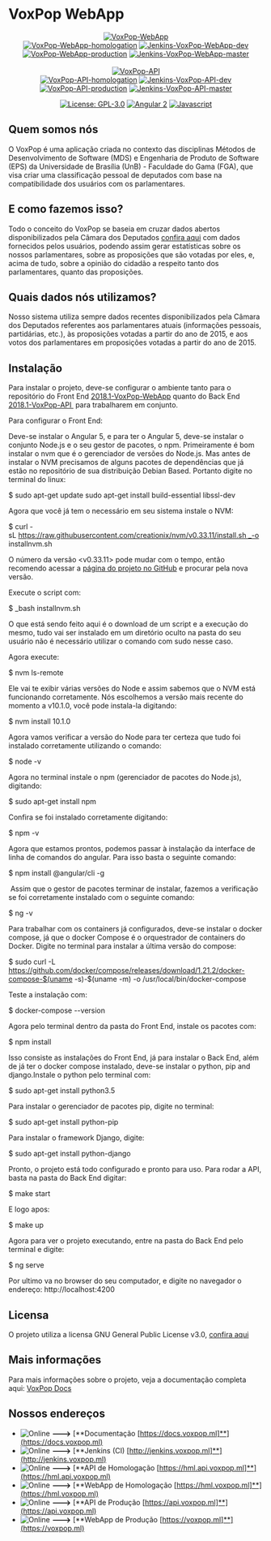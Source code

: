 # VoxPop WebApp

<p align="center">
  <a href="https://github.com/fga-gpp-mds/2018.1-VoxPop-WebApp"><img src="https://img.shields.io/badge/WEB_APP-VoxPop-orange.svg" alt="VoxPop-WebApp"></a>
  <br>
  <a href="https://github.com/fga-gpp-mds/2018.1-VoxPop-WebApp/tree/dev"><img src="https://img.shields.io/badge/ENV-homologation-orange.svg" alt="VoxPop-WebApp-homologation"></a>
  <a href='http://jenkins.voxpop.ml/job/webapp-build/job/dev/'><img src='http://jenkins.voxpop.ml/job/webapp-build/job/dev/badge/icon' alt="Jenkins-VoxPop-WebApp-dev"></a>
  <br>
  <a href="https://github.com/fga-gpp-mds/2018.1-VoxPop-WebApp/tree/master"><img src="https://img.shields.io/badge/ENV-production-orange.svg" alt="VoxPop-WebApp-production"></a>
  <a href='http://jenkins.voxpop.ml/job/webapp-build/job/master/'><img src='http://jenkins.voxpop.ml/job/webapp-build/job/master/badge/icon' alt="Jenkins-VoxPop-WebApp-master"></a>
  <br>
  <br>
  <a href="https://github.com/fga-gpp-mds/2018.1-VoxPop-API"><img src="https://img.shields.io/badge/REST_API-VoxPop-orange.svg" alt="VoxPop-API"></a>
  <br>
  <a href="https://github.com/fga-gpp-mds/2018.1-VoxPop-API/tree/dev"><img src="https://img.shields.io/badge/ENV-homologation-orange.svg" alt="VoxPop-API-homologation"></a>
  <a href='http://jenkins.voxpop.ml/job/api-build/job/dev/'><img src='http://jenkins.voxpop.ml/job/api-build/job/dev/badge/icon' alt="Jenkins-VoxPop-API-dev"></a>
  <br>
  <a href="https://github.com/fga-gpp-mds/2018.1-VoxPop-API/tree/master"><img src="https://img.shields.io/badge/ENV-production-orange.svg" alt="VoxPop-API-production"></a>
  <a href='http://jenkins.voxpop.ml/job/api-build/job/master/'><img src='http://jenkins.voxpop.ml/job/api-build/job/master/badge/icon' alt="Jenkins-VoxPop-API-master"></a>
</p>

<p align="center">
  <a href="https://opensource.org/licenses/GPL-3.0"><img src="https://img.shields.io/badge/License-GPL-blue.svg" alt="License: GPL-3.0"></a>
  <a href="https://www.npmjs.com/package/angular2"><img src="https://img.shields.io/badge/Angular-_5_-red.svg" alt="Angular 2"></a>
  <a href="https://developer.mozilla.org/en-US/docs/Web/JavaScript"><img src="https://img.shields.io/badge/Javascript-ECMAScript_6-yellow.svg" alt="Javascript"></a>
</p>

## Quem somos nós

O VoxPop é uma aplicação criada no contexto das disciplinas Métodos de Desenvolvimento de Software (MDS) e Engenharia de Produto de Software (EPS) da Universidade de Brasília (UnB) - Faculdade do Gama (FGA), que visa criar uma classificação pessoal de deputados com base na compatibilidade dos usuários com os parlamentares.

## E como fazemos isso?

Todo o conceito do VoxPop se baseia em cruzar dados abertos disponibilizados pela Câmara dos Deputados [confira aqui](https://dadosabertos.camara.leg.br) com dados fornecidos pelos usuários, podendo assim gerar estatísticas sobre os nossos parlamentares, sobre as proposições que são votadas por eles, e, acima de tudo, sobre a opinião do cidadão a respeito tanto dos parlamentares, quanto das proposições.

## Quais dados nós utilizamos?

Nosso sistema utiliza sempre dados recentes disponibilizados pela Câmara dos Deputados referentes aos parlamentares atuais (informações pessoais, partidárias, etc.), às proposições votadas a partir do ano de 2015, e aos votos dos parlamentares em proposições votadas a partir do ano de 2015.

## Instalação

Para instalar o projeto, deve-se configurar o ambiente tanto para o repositório do Front End [2018.1-VoxPop-WebApp](https://github.com/fga-gpp-mds/2018.1-VoxPop-WebApp/tree/master) quanto do Back End [2018.1-VoxPop-API ](https://github.com/fga-gpp-mds/2018.1-VoxPop-API/tree/master) para trabalharem em conjunto.

Para configurar o Front End:

Deve-se instalar o Angular 5, e para ter o Angular 5, deve-se instalar o conjunto Node.js e o seu gestor de pacotes, o npm. Primeiramente é bom instalar o nvm que é o gerenciador de versões do Node.js. Mas antes de instalar o NVM precisamos de alguns pacotes de dependências que já estão no repositório de sua distribuição Debian Based. Portanto digite no terminal do linux:

$ sudo apt-get update sudo apt-get install build-essential libssl-dev

Agora que você já tem o necessário em seu sistema instale o NVM:

$ curl -sL https://raw.githubusercontent.com/creationix/nvm/v0.33.11/install.sh _-o installnvm.sh

O número da versão <v0.33.11> pode mudar com o tempo, então recomendo acessar a [página do projeto no GitHub](https://github.com/creationix/nvm) e procurar pela nova versão.

Execute o script com:

$ _bash installnvm.sh

O que está sendo feito aqui é o download de um script e a execução do mesmo, tudo vai ser instalado em um diretório oculto na pasta do seu usuário não é necessário utilizar o comando com sudo nesse caso.

Agora execute:

$ nvm ls-remote

Ele vai te exibir várias versões do Node e assim sabemos que o NVM está funcionando corretamente. Nós escolhemos a versão mais recente do momento a v10.1.0, você pode instala-la digitando:

$ nvm install  10.1.0

Agora vamos verificar a versão do Node para ter certeza que tudo foi instalado corretamente utilizando o comando:

$ node -v

Agora no terminal instale o npm (gerenciador de pacotes do Node.js), digitando:

$ sudo apt-get install npm

Confira se foi instalado corretamente digitando:

$ npm -v

Agora que estamos prontos, podemos passar à instalação da interface de linha de comandos do angular. Para isso basta o seguinte comando:

$ npm install @angular/cli -g

 Assim que o gestor de pacotes terminar de instalar, fazemos a verificação se foi corretamente instalado com o seguinte comando:

$ ng -v

Para trabalhar com os containers já configurados, deve-se instalar o docker compose, já que o docker Compose é o orquestrador de containers do Docker. Digite no terminal para instalar a última versão do compose:

$ sudo curl -L https://github.com/docker/compose/releases/download/1.21.2/docker-compose-$(uname -s)-$(uname -m) -o /usr/local/bin/docker-compose

Teste a instalação com:

$ docker-compose --version

Agora pelo terminal dentro da pasta do Front End, instale os pacotes com:

$ npm install

Isso consiste as instalações do Front End, já para instalar o Back End, além de já ter o docker compose instalado, deve-se instalar o python, pip and django.Instale o python pelo terminal com:

$ sudo apt-get install python3.5

Para instalar o gerenciador de pacotes pip, digite no terminal:

$ sudo apt-get install python-pip

Para instalar o framework Django, digite:

$ sudo apt-get install python-django

Pronto, o projeto está todo configurado e pronto para uso. Para rodar a API, basta na pasta do Back End digitar:

$ make start

E logo apos:

$ make up

Agora para ver o projeto executando, entre na pasta do Back End pelo terminal e digite:

$ ng serve

Por ultimo va no browser do seu computador, e digite no navegador o endereço:
http://localhost:4200

## Licensa

O projeto utiliza a licensa GNU General Public License v3.0, [confira aqui](https://github.com/fga-gpp-mds/2018.1-VoxPop-WebApp/blob/master/LICENSE)

## Mais informações

Para mais informações sobre o projeto, veja a documentação completa aqui: [VoxPop Docs](https://docs.voxpop.ml/)

## Nossos endereços

* ![Online](https://img.shields.io/badge/STATUS-Online-green.svg) **--->** [**Documentação [https://docs.voxpop.ml]**](https://docs.voxpop.ml)
* ![Online](https://img.shields.io/badge/STATUS-Online-green.svg) **--->** [**Jenkins (CI) [http://jenkins.voxpop.ml]**](http://jenkins.voxpop.ml)
* ![Online](https://img.shields.io/badge/STATUS-Online-green.svg) **--->** [**API de Homologação [https://hml.api.voxpop.ml]**](https://hml.api.voxpop.ml)
* ![Online](https://img.shields.io/badge/STATUS-Online-green.svg) **--->** [**WebApp de Homologação [https://hml.voxpop.ml]**](https://hml.voxpop.ml)
* ![Online](https://img.shields.io/badge/STATUS-Online-green.svg) **--->** [**API de Produção [https://api.voxpop.ml]**](https://api.voxpop.ml)
* ![Online](https://img.shields.io/badge/STATUS-Online-green.svg) **--->** [**WebApp de Produção [https://voxpop.ml]**](https://voxpop.ml)

